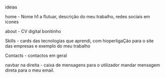 
ideias

home - Nome h1 a flutuar, descrição do meu trabalho, redes sociais em icones

about - CV digital bonitinho

Skills - cards das tecnologias que aprendi, com hioperligaÇão para o site das empresas e exemplo do meu trabalho

Contacts - contactos em geral

navbar na direita - caixa de mensagens para o utilizador mandar mensagem direta para o meu email.
